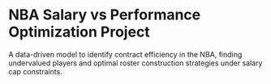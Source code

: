 # NBA Salary vs Performance Optimization Project

A data-driven model to identify contract efficiency in the NBA, finding undervalued players and optimal roster construction strategies under salary cap constraints.

